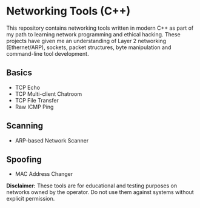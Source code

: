 # Networking Tools (C++)

This repository contains networking tools written in modern C++ as part of my path to learning network programming and ethical hacking. These projects have given me an understanding of Layer 2 networking (Ethernet/ARP), sockets, packet structures, byte manipulation and command-line tool development.

## Basics
- TCP Echo
- TCP Multi-client Chatroom
- TCP File Transfer
- Raw ICMP Ping

## Scanning
- ARP-based Network Scanner

## Spoofing
- MAC Address Changer

**Disclaimer:**
These tools are for educational and testing purposes on networks owned by the operator. Do not use them against systems without explicit permission.
